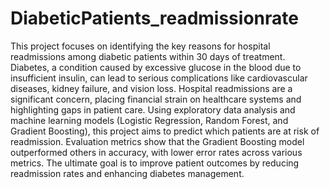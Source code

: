 # DiabeticPatients_readmissionrate

This project focuses on identifying the key reasons for hospital readmissions among diabetic patients within 30 days of treatment. Diabetes, a condition caused by excessive glucose in the blood due to insufficient insulin, can lead to serious complications like cardiovascular diseases, kidney failure, and vision loss. Hospital readmissions are a significant concern, placing financial strain on healthcare systems and highlighting gaps in patient care. Using exploratory data analysis and machine learning models (Logistic Regression, Random Forest, and Gradient Boosting), this project aims to predict which patients are at risk of readmission. Evaluation metrics show that the Gradient Boosting model outperformed others in accuracy, with lower error rates across various metrics. The ultimate goal is to improve patient outcomes by reducing readmission rates and enhancing diabetes management.
